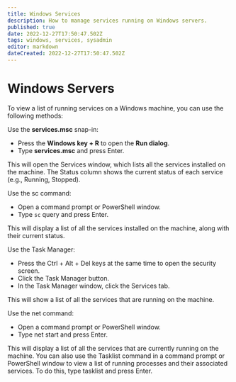 ```yaml
---
title: Windows Services
description: How to manage services running on Windows servers.
published: true
date: 2022-12-27T17:50:47.502Z
tags: windows, services, sysadmin
editor: markdown
dateCreated: 2022-12-27T17:50:47.502Z
---
```


# Windows Servers

To view a list of running services on a Windows machine, you can use the following methods:

Use the **services.msc** snap-in:

- Press the **Windows key + R** to open the **Run dialog**.
- Type **services.msc** and press Enter.

This will open the Services window, which lists all the services installed on the machine. The Status column shows the current status of each service (e.g., Running, Stopped).

Use the sc command:

- Open a command prompt or PowerShell window.
- Type `sc` query and press Enter.

This will display a list of all the services installed on the machine, along with their current status.

Use the Task Manager:

- Press the Ctrl + Alt + Del keys at the same time to open the security screen.
- Click the Task Manager button.
- In the Task Manager window, click the Services tab.

This will show a list of all the services that are running on the machine.

Use the net command:

- Open a command prompt or PowerShell window.
- Type net start and press Enter.

This will display a list of all the services that are currently running on the machine.
You can also use the Tasklist command in a command prompt or PowerShell window to view a list of running processes and their associated services. To do this, type tasklist and press Enter.